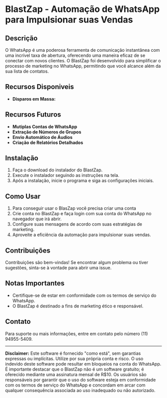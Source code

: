 # BlastZap - Automação de WhatsApp para Impulsionar suas Vendas

## Descrição

O WhatsApp é uma poderosa ferramenta de comunicação instantânea com uma incrível taxa de abertura, oferecendo uma maneira eficaz de se conectar com novos clientes. O BlastZap foi desenvolvido para simplificar o processo de marketing no WhatsApp, permitindo que você alcance além da sua lista de contatos.

## Recursos Disponiveis

- **Disparos em Massa:** 

## Recursos Futuros

- **Mutiplas Contas de WhatsApp**
- **Extração de Números de Grupos** 
- **Envio Automático de Áudios**
- **Criação de Relatórios Detalhados**

## Instalação

1. Faça o download do instalador do BlastZap.
2. Execute o instalador seguindo as instruções na tela.
3. Após a instalação, inicie o programa e siga as configurações iniciais.

## Como Usar

1. Para conseguir usar o BlasZap você precisa criar uma conta
2. Crie conta no BlastZap e faça login com sua conta do WhatsApp no navegador que irá abrir.
3. Configure suas mensagens de acordo com suas estratégias de marketing.
4. Aproveite a eficiência da automação para impulsionar suas vendas.

## Contribuições

Contribuições são bem-vindas! Se encontrar algum problema ou tiver sugestões, sinta-se à vontade para abrir uma issue.

## Notas Importantes

- Certifique-se de estar em conformidade com os termos de serviço do WhatsApp.
- O BlastZap é destinado a fins de marketing ético e responsável.

## Contato

Para suporte ou mais informações, entre em contato pelo número (11) 94955-5409.

---

**Disclaimer:** Este software é fornecido "como está", sem garantias expressas ou implícitas. Utilize por sua própria conta e risco. O uso indevido deste software pode resultar em bloqueios na conta do WhatsApp. É importante destacar que o BlastZap não é um software gratuito; é oferecido mediante uma assinatura mensal de R$10. Os usuários são responsáveis por garantir que o uso do software esteja em conformidade com os termos de serviço do WhatsApp e concordam em arcar com qualquer consequência associada ao uso inadequado ou não autorizado.
